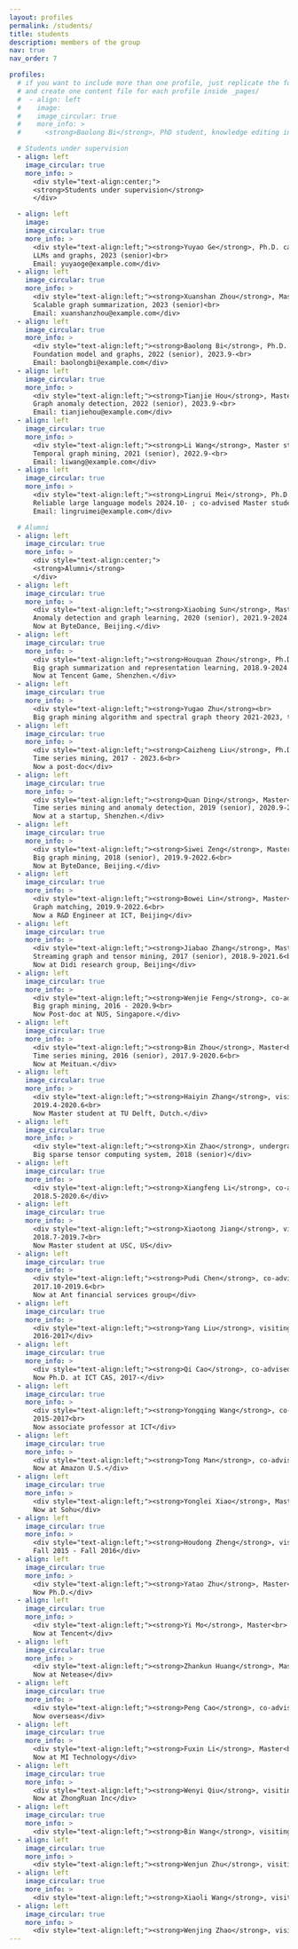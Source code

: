 ```yaml
---
layout: profiles
permalink: /students/
title: students
description: members of the group
nav: true
nav_order: 7

profiles:
  # if you want to include more than one profile, just replicate the following block
  # and create one content file for each profile inside _pages/
  #  - align: left
  #    image:
  #    image_circular: true
  #    more_info: >
  #      <strong>Baolong Bi</strong>, PhD student, knowledge editing in LLM. Email: baolong@example.com, <a href="https://baolong.example.com">Homepage</a>

  # Students under supervision
  - align: left
    image_circular: true
    more_info: >
      <div style="text-align:center;">
      <strong>Students under supervision</strong>
      </div>

  - align: left
    image:
    image_circular: true
    more_info: >
      <div style="text-align:left;"><strong>Yuyao Ge</strong>, Ph.D. candidate<br>
      LLMs and graphs, 2023 (senior)<br>
      Email: yuyaoge@example.com</div>
  - align: left
    image_circular: true
    more_info: >
      <div style="text-align:left;"><strong>Xuanshan Zhou</strong>, Master candidate<br>
      Scalable graph summarization, 2023 (senior)<br>
      Email: xuanshanzhou@example.com</div>
  - align: left
    image_circular: true
    more_info: >
      <div style="text-align:left;"><strong>Baolong Bi</strong>, Ph.D. student<br>
      Foundation model and graphs, 2022 (senior), 2023.9-<br>
      Email: baolongbi@example.com</div>
  - align: left
    image_circular: true
    more_info: >
      <div style="text-align:left;"><strong>Tianjie Hou</strong>, Master student<br>
      Graph anomaly detection, 2022 (senior), 2023.9-<br>
      Email: tianjiehou@example.com</div>
  - align: left
    image_circular: true
    more_info: >
      <div style="text-align:left;"><strong>Li Wang</strong>, Master student<br>
      Temporal graph mining, 2021 (senior), 2022.9-<br>
      Email: liwang@example.com</div>
  - align: left
    image_circular: true
    more_info: >
      <div style="text-align:left;"><strong>Lingrui Mei</strong>, Ph.D. student<br>
      Reliable large language models 2024.10- ; co-advised Master student (2022) 2023.9-2024.10<br>
      Email: lingruimei@example.com</div>

  # Alumni
  - align: left
    image_circular: true
    more_info: >
      <div style="text-align:center;">
      <strong>Alumni</strong>
      </div>
  - align: left
    image_circular: true
    more_info: >
      <div style="text-align:left;"><strong>Xiaobing Sun</strong>, Master<br>
      Anomaly detection and graph learning, 2020 (senior), 2021.9-2024.7<br>
      Now at ByteDance, Beijing.</div>
  - align: left
    image_circular: true
    more_info: >
      <div style="text-align:left;"><strong>Houquan Zhou</strong>, Ph.D.<br>
      Big graph summarization and representation learning, 2018.9-2024.7<br>
      Now at Tencent Game, Shenzhen.</div>
  - align: left
    image_circular: true
    more_info: >
      <div style="text-align:left;"><strong>Yugao Zhu</strong><br>
      Big graph mining algorithm and spectral graph theory 2021-2023, transferred to HKUST since 2024</div>
  - align: left
    image_circular: true
    more_info: >
      <div style="text-align:left;"><strong>Caizheng Liu</strong>, Ph.D.<br>
      Time series mining, 2017 - 2023.6<br>
      Now a post-doc</div>
  - align: left
    image_circular: true
    more_info: >
      <div style="text-align:left;"><strong>Quan Ding</strong>, Master<br>
      Time series mining and anomaly detection, 2019 (senior), 2020.9-2023.6<br>
      Now at a startup, Shenzhen.</div>
  - align: left
    image_circular: true
    more_info: >
      <div style="text-align:left;"><strong>Siwei Zeng</strong>, Master<br>
      Big graph mining, 2018 (senior), 2019.9-2022.6<br>
      Now at ByteDance, Beijing.</div>
  - align: left
    image_circular: true
    more_info: >
      <div style="text-align:left;"><strong>Bowei Lin</strong>, Master<br>
      Graph matching, 2019.9-2022.6<br>
      Now a R&D Engineer at ICT, Beijing</div>
  - align: left
    image_circular: true
    more_info: >
      <div style="text-align:left;"><strong>Jiabao Zhang</strong>, Master<br>
      Streaming graph and tensor mining, 2017 (senior), 2018.9-2021.6<br>
      Now at Didi research group, Beijing</div>
  - align: left
    image_circular: true
    more_info: >
      <div style="text-align:left;"><strong>Wenjie Feng</strong>, co-advised Ph.D. student<br>
      Big graph mining, 2016 - 2020.9<br>
      Now Post-doc at NUS, Singapore.</div>
  - align: left
    image_circular: true
    more_info: >
      <div style="text-align:left;"><strong>Bin Zhou</strong>, Master<br>
      Time series mining, 2016 (senior), 2017.9-2020.6<br>
      Now at Meituan.</div>
  - align: left
    image_circular: true
    more_info: >
      <div style="text-align:left;"><strong>Haiyin Zhang</strong>, visiting undergraduate<br>
      2019.4-2020.6<br>
      Now Master student at TU Delft, Dutch.</div>
  - align: left
    image_circular: true
    more_info: >
      <div style="text-align:left;"><strong>Xin Zhao</strong>, undergraduate<br>
      Big sparse tensor computing system, 2018 (senior)</div>
  - align: left
    image_circular: true
    more_info: >
      <div style="text-align:left;"><strong>Xiangfeng Li</strong>, co-advised graduate student, visiting<br>
      2018.5-2020.6</div>
  - align: left
    image_circular: true
    more_info: >
      <div style="text-align:left;"><strong>Xiaotong Jiang</strong>, visiting undergraduate<br>
      2018.7-2019.7<br>
      Now Master student at USC, US</div>
  - align: left
    image_circular: true
    more_info: >
      <div style="text-align:left;"><strong>Pudi Chen</strong>, co-advised graduate student, visiting<br>
      2017.10-2019.6<br>
      Now at Ant financial services group</div>
  - align: left
    image_circular: true
    more_info: >
      <div style="text-align:left;"><strong>Yang Liu</strong>, visiting Master<br>
      2016-2017</div>
  - align: left
    image_circular: true
    more_info: >
      <div style="text-align:left;"><strong>Qi Cao</strong>, co-advised Master<br>
      Now Ph.D. at ICT CAS, 2017-</div>
  - align: left
    image_circular: true
    more_info: >
      <div style="text-align:left;"><strong>Yongqing Wang</strong>, co-advised Ph.D.<br>
      2015-2017<br>
      Now associate professor at ICT</div>
  - align: left
    image_circular: true
    more_info: >
      <div style="text-align:left;"><strong>Tong Man</strong>, co-advised Ph.D.<br>
      Now at Amazon U.S.</div>
  - align: left
    image_circular: true
    more_info: >
      <div style="text-align:left;"><strong>Yonglei Xiao</strong>, Master<br>
      Now at Sohu</div>
  - align: left
    image_circular: true
    more_info: >
      <div style="text-align:left;"><strong>Houdong Zheng</strong>, visiting Master<br>
      Fall 2015 - Fall 2016</div>
  - align: left
    image_circular: true
    more_info: >
      <div style="text-align:left;"><strong>Yatao Zhu</strong>, Master<br>
      Now Ph.D.</div>
  - align: left
    image_circular: true
    more_info: >
      <div style="text-align:left;"><strong>Yi Mo</strong>, Master<br>
      Now at Tencent</div>
  - align: left
    image_circular: true
    more_info: >
      <div style="text-align:left;"><strong>Zhankun Huang</strong>, Master<br>
      Now at Netease</div>
  - align: left
    image_circular: true
    more_info: >
      <div style="text-align:left;"><strong>Peng Cao</strong>, co-advised Ph.D.<br>
      Now overseas</div>
  - align: left
    image_circular: true
    more_info: >
      <div style="text-align:left;"><strong>Fuxin Li</strong>, Master<br>
      Now at MI Technology</div>
  - align: left
    image_circular: true
    more_info: >
      <div style="text-align:left;"><strong>Wenyi Qiu</strong>, visiting undergraduate from CUG<br>
      Now at ZhongRuan Inc</div>
  - align: left
    image_circular: true
    more_info: >
      <div style="text-align:left;"><strong>Bin Wang</strong>, visiting Master from WHUT</div>
  - align: left
    image_circular: true
    more_info: >
      <div style="text-align:left;"><strong>Wenjun Zhu</strong>, visiting Master from WHUT</div>
  - align: left
    image_circular: true
    more_info: >
      <div style="text-align:left;"><strong>Xiaoli Wang</strong>, visiting Master from Xidian Univ.</div>
  - align: left
    image_circular: true
    more_info: >
      <div style="text-align:left;"><strong>Wenjing Zhao</strong>, visiting Master from Xidian Univ.</div>
---
```

